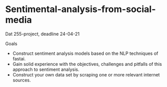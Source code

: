 # Sentimental-analysis-from-social-media

Dat 255-project, deadline 24-04-21

Goals
- Construct sentiment analysis models based on the NLP techniques of fastai.
- Gain solid experience with the objectives, challenges and pitfalls of this approach to sentiment analysis.
- Construct your own data set by scraping one or more relevant internet sources.
